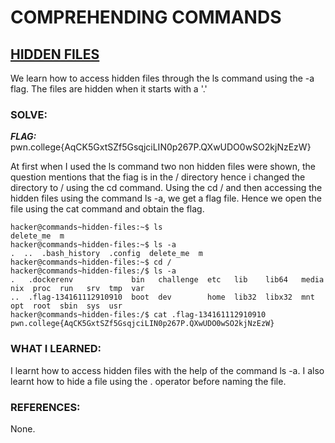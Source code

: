 # **COMPREHENDING COMMANDS**
## **<ins>HIDDEN FILES</ins>**
We learn how to access hidden files through the ls command using the -a flag. The files are hidden when it starts with a '.'

### SOLVE: 
***FLAG:*** pwn.college{AqCK5GxtSZf5GsqjciLIN0p267P.QXwUDO0wSO2kjNzEzW}

At first when I used the ls command two non hidden files were shown, the question mentions that the fiag 
is in the / directory hence i changed the directory to / using the cd command.
Using the cd / and then accessing the hidden files using the command ls -a, we get a flag file.
Hence we open the file using the cat command and obtain the flag.

```
hacker@commands~hidden-files:~$ ls
delete_me  m
hacker@commands~hidden-files:~$ ls -a
.  ..  .bash_history  .config  delete_me  m
hacker@commands~hidden-files:~$ cd /
hacker@commands~hidden-files:/$ ls -a
.   .dockerenv             bin   challenge  etc   lib    lib64   media  nix  proc  run   srv  tmp  var
..  .flag-134161112910910  boot  dev        home  lib32  libx32  mnt    opt  root  sbin  sys  usr
hacker@commands~hidden-files:/$ cat .flag-134161112910910
pwn.college{AqCK5GxtSZf5GsqjciLIN0p267P.QXwUDO0wSO2kjNzEzW}
```

### WHAT I LEARNED:  
I learnt how to access hidden files with the help of the command ls -a.
I also learnt how to hide a file using the . operator before naming the file.

### REFERENCES:
None.
